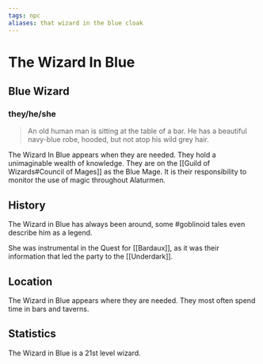 ```yaml
---
tags: npc
aliases: that wizard in the blue cloak
---
```

# The Wizard In Blue
## Blue Wizard
### they/he/she

> An old human man is sitting at the table of a bar. He has a beautiful navy-blue robe, hooded, but not atop his wild grey hair.

The Wizard In Blue appears when they are needed. They hold a unimaginable wealth of knowledge. They are on the [[Guild of Wizards#Council of Mages]]
as the Blue Mage. It is their responsibility to monitor the use of magic throughout Alaturmen.

## History
The Wizard in Blue has always been around, some #goblinoid tales even describe him as a legend.

She was instrumental in the Quest for [[Bardaux]], as it was their information that led the party to the [[Underdark]].

## Location
The Wizard in Blue appears where they are needed. They most often spend time in bars and taverns.

## Statistics
The Wizard in Blue is a 21st level wizard.
